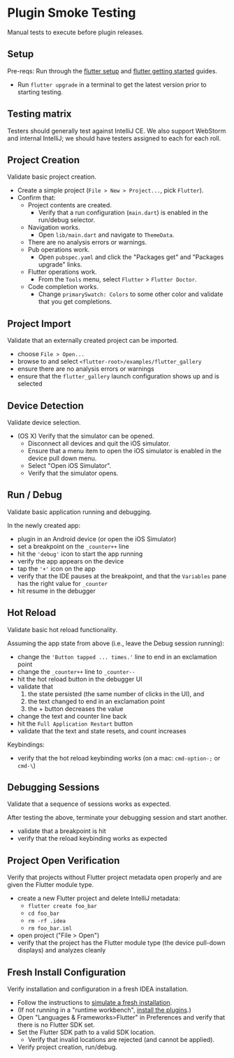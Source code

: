 # Plugin Smoke Testing

Manual tests to execute before plugin releases.

## Setup

Pre-reqs: Run through the [flutter setup](https://flutter.io/setup/) and
[flutter getting started](https://flutter.io/getting-started/) guides.

* Run `flutter upgrade` in a terminal to get the latest version prior to starting testing.

## Testing matrix

Testers should generally test against IntelliJ CE. We also support WebStorm and internal
IntelliJ; we should have testers assigned to each for each roll.

## Project Creation

Validate basic project creation.

* Create a simple project (`File > New > Project...`, pick `Flutter`).
* Confirm that:
  * Project contents are created.
    * Verify that a run configuration (`main.dart`) is enabled in the
      run/debug selector.
  * Navigation works.
    * Open `lib/main.dart` and navigate to `ThemeData`.
  * There are no analysis errors or warnings.
  * Pub operations work.
    * Open `pubspec.yaml` and click the "Packages get" and "Packages upgrade" links.
  * Flutter operations work.
    * From the `Tools` menu, select `Flutter` > `Flutter Doctor`.
  * Code completion works.
    * Change `primarySwatch: Colors` to some other color and validate that you
      get completions.

## Project Import

Validate that an externally created project can be imported.

* choose `File > Open...`
* browse to and select `<flutter-root>/examples/flutter_gallery`
* ensure there are no analysis errors or warnings
* ensure that the `flutter_gallery` launch configuration shows up and is selected

## Device Detection

Validate device selection.

* (OS X) Verify that the simulator can be opened.
  * Disconnect all devices and quit the iOS simulator.
  * Ensure that a menu item to open the iOS simulator is enabled in the device pull
    down menu.
  * Select "Open iOS Simulator".
  * Verify that the simulator opens.

## Run / Debug

Validate basic application running and debugging.

In the newly created app:
* plugin in an Android device (or open the iOS Simulator)
* set a breakpoint on the `_counter++` line
* hit the `'debug'` icon to start the app running
* verify the app appears on the device
* tap the `'+'` icon on the app
* verify that the IDE pauses at the breakpoint, and that the `Variables` pane has
  the right value for `_counter`
* hit resume in the debugger

## Hot Reload

Validate basic hot reload functionality.

Assuming the app state from above (i.e., leave the Debug session running):
* change the `'Button tapped ... times.'` line to end in an exclamation point
* change the `_counter++` line to `_counter--`
* hit the hot reload button in the debugger UI
* validate that
  1. the state persisted (the same number of clicks in the UI), and
  2. the text changed to end in an exclamation point
  3. the + button decreases the value
* change the text and counter line back
* hit the `Full Application Restart` button
* validate that the text and state resets, and count increases

Keybindings:
* verify that the hot reload keybinding works (on a mac: `cmd-option-;` or `cmd-\`)

## Debugging Sessions

Validate that a sequence of sessions works as expected.

After testing the above, terminate your debugging session and start another.
* validate that a breakpoint is hit
* verify that the reload keybinding works as expected

## Project Open Verification

Verify that projects without Flutter project metadata open properly and are given the Flutter module type.

* create a new Flutter project and delete IntelliJ metadata:
  * `flutter create foo_bar`
  * `cd foo_bar`
  * `rm -rf .idea`
  * `rm foo_bar.iml`
* open project ("File > Open")
* verify that the project has the Flutter module type (the device pull-down displays) and analyzes cleanly

## Fresh Install Configuration

Verify installation and configuration in a fresh IDEA installation.

* Follow the instructions to
  [simulate a fresh installation](https://github.com/flutter/flutter-intellij/wiki/Development#simulating-a-fresh-install).
* (If not running in a "runtime workbench", [install the plugins](https://flutter.io/setup/#install-the-plugins).)
* Open "Languages & Frameworks>Flutter" in Preferences and verify that there is
  no Flutter SDK set.
* Set the Flutter SDK path to a valid SDK location.
  * Verify that invalid locations are rejected (and cannot be applied).
* Verify project creation, run/debug.
